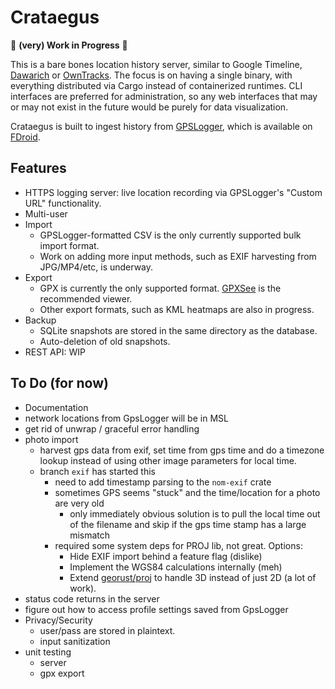Crataegus
===

:construction: **(very) Work in Progress** :construction:

This is a bare bones location history server, similar to Google Timeline, [Dawarich](https://dawarich.app/) or [OwnTracks](https://owntracks.org/).
The focus is on having a single binary, with everything distributed via Cargo instead of containerized runtimes.
CLI interfaces are preferred for administration, so any web interfaces that may or may not exist in the future would be purely for data visualization.

Crataegus is built to ingest history from [GPSLogger](https://gpslogger.app), which is available on [FDroid](https://f-droid.org/packages/com.mendhak.gpslogger/). 

## Features

- HTTPS logging server: live location recording via GPSLogger's "Custom URL" functionality.
- Multi-user
- Import
    - GPSLogger-formatted CSV is the only currently supported bulk import format.
    - Work on adding more input methods, such as EXIF harvesting from JPG/MP4/etc, is underway.
- Export
    - GPX is currently the only supported format. [GPXSee](https://www.gpxsee.org/) is the recommended viewer.
    - Other export formats, such as KML heatmaps are also in progress.
- Backup
    - SQLite snapshots are stored in the same directory as the database.
    - Auto-deletion of old snapshots.
- REST API: WIP

## To Do (for now)
- Documentation
- network locations from GpsLogger will be in MSL
- get rid of unwrap / graceful error handling
- photo import
    - harvest gps data from exif, set time from gps time and do a timezone lookup instead of using other image parameters for local time.
    - branch `exif` has started this
        - need to add timestamp parsing to the `nom-exif` crate
        - sometimes GPS seems "stuck" and the time/location for a photo are very old
            - only immediately obvious solution is to pull the local time out of the filename and skip if the gps time stamp has a large mismatch
        - required some system deps for PROJ lib, not great. Options:
            - Hide EXIF import behind a feature flag (dislike)
            - Implement the WGS84 calculations internally (meh)
            - Extend [georust/proj](https://github.com/georust/proj) to handle 3D instead of just 2D (a lot of work).
- status code returns in the server
- figure out how to access profile settings saved from GpsLogger
- Privacy/Security
    - user/pass are stored in plaintext.
    - input sanitization
- unit testing
    - server
    - gpx export

